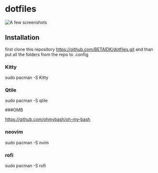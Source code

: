 # dotfiles

![A few screenshots](~/Pictures/2022-05-24_16-29.png)

## Installation 

first clone this repository 
https://github.com/BETAIDK/dotfiles.git and than put all the folders from the repo to .config


### Kitty
 
sudo pacman -S Kitty

### Qtile

sudo pacman -S qtile

###OMB

https://github.com/ohmybash/oh-my-bash

### neovim

sudo pacman -S nvim

### rofi

sudo pacman -S rofi
